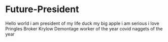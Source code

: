# Future-President
Hello world i am president of my life
duck my big apple
i am serious
i love Pringles
Broker Krylow
Demontage
worker of the year
covid
naggets of the year
